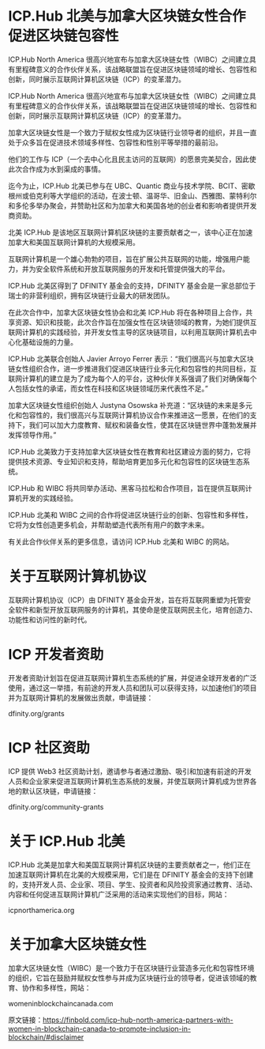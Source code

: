 # ICP.Hub 北美与加拿大区块链女性合作促进区块链包容性

ICP.Hub North America 很高兴地宣布与加拿大区块链女性（WIBC）之间建立具有里程碑意义的合作伙伴关系，该战略联盟旨在促进区块链领域的增长、包容性和创新，同时展示互联网计算机区块链（ICP）的变革潜力。

ICP.Hub North America 很高兴地宣布与加拿大区块链女性（WIBC）之间建立具有里程碑意义的合作伙伴关系，该战略联盟旨在促进区块链领域的增长、包容性和创新，同时展示互联网计算机区块链（ICP）的变革潜力。

加拿大区块链女性是一个致力于赋权女性成为区块链行业领导者的组织，并且一直处于众多旨在促进技术领域多样性、包容性和性别平等举措的最前沿。

他们的工作与 ICP（一个去中心化且民主访问的互联网）的愿景完美契合，因此使此次合作成为水到渠成的事情。

迄今为止，ICP.Hub 北美已参与在 UBC、Quantic 商业与技术学院、BCIT、密歇根州或伯克利等大学组织的活动，在波士顿、温哥华、旧金山、西雅图、蒙特利尔和多伦多举办聚会，并赞助社区和为加拿大和美国各地的创业者和影响者提供开发商资助。

北美 ICP.Hub 是该地区互联网计算机区块链的主要贡献者之一，该中心正在加速加拿大和美国互联网计算机的大规模采用。

互联网计算机是一个雄心勃勃的项目，旨在扩展公共互联网的功能，增强用户能力，并为安全软件系统和开放互联网服务的开发和托管提供强大的平台。

ICP.Hub 北美区得到了 DFINITY 基金会的支持，DFINITY 基金会是一家总部位于瑞士的非营利组织，拥有区块链行业最大的研发团队。

在此次合作中，加拿大区块链女性协会和北美 ICP.Hub 将在各种项目上合作，共享资源、知识和技能，此次合作旨在加强女性在区块链领域的教育，为她们提供互联网计算机的实践经验，并开发女性主导的区块链项目，以利用互联网计算机去中心化基础设施的力量。

ICP.Hub 北美联合创始人 Javier Arroyo Ferrer 表示：“我们很高兴与加拿大区块链女性组织合作，进一步推进我们促进区块链行业多元化和包容性的共同目标，互联网计算机的建立是为了成为每个人的平台，这种伙伴关系强调了我们对确保每个人包括女性的承诺，而女性在科技和区块链领域历来代表性不足。”

加拿大区块链女性组织创始人 Justyna Osowska 补充道：“区块链的未来是多元化和包容性的，我们很高兴与互联网计算机协议合作来推进这一愿景，在他们的支持下，我们可以加大力度教育、赋权和装备女性，使其在区块链世界中蓬勃发展并发挥领导作用。”

ICP.Hub 北美致力于支持加拿大区块链女性在教育和社区建设方面的努力，它将提供技术资源、专业知识和支持，帮助培育更加多元化和包容性的区块链生态系统。

ICP.Hub 和 WIBC 将共同举办活动、黑客马拉松和合作项目，旨在提供互联网计算机开发的实践经验。

ICP.Hub 北美和 WIBC 之间的合作将促进区块链行业的创新、包容性和多样性，它将为女性创造更多机会，并帮助塑造代表所有用户的数字未来。

有关此合作伙伴关系的更多信息，请访问 ICP.Hub 北美和 WIBC 的网站。

# 关于互联网计算机协议

互联网计算机协议（ICP）由 DFINITY 基金会开发，旨在将互联网重塑为托管安全软件和新型开放互联网服务的计算机，其使命是使互联网民主化，培育创造力、功能性和访问性的新时代。

# ICP 开发者资助

开发者资助计划旨在促进互联网计算机生态系统的扩展，并促进全球开发者的广泛使用，通过这一举措，有前途的开发人员和团队可以获得支持，以加速他们的项目并为互联网计算机的发展做出贡献，申请链接：

dfinity.org/grants

# ICP 社区资助

ICP 提供 Web3 社区资助计划，邀请参与者通过激励、吸引和加速有前途的开发人员和企业家来促进互联网计算机生态系统的发展，并使互联网计算机成为世界各地的默认区块链，申请链接：

dfinity.org/community-grants

# 关于 ICP.Hub 北美

ICP.Hub 北美是加拿大和美国互联网计算机区块链的主要贡献者之一，他们正在加速互联网计算机在北美的大规模采用，它们是在 DFINITY 基金会的支持下创建的，支持开发人员、企业家、项目、学生、投资者和风险投资家通过教育、活动、内容和任何促进互联网计算机广泛采用的活动来实现他们的目标，网站：

icpnorthamerica.org

# 关于加拿大区块链女性

加拿大区块链女性（WIBC）是一个致力于在区块链行业营造多元化和包容性环境的组织，它旨在鼓励并赋权女性参与并成为区块链行业的领导者，促进该领域的教育、协作和多样性，网站：

womeninblockchaincanada.com

原文链接：https://finbold.com/icp-hub-north-america-partners-with-women-in-blockchain-canada-to-promote-inclusion-in-blockchain/#disclaimer
